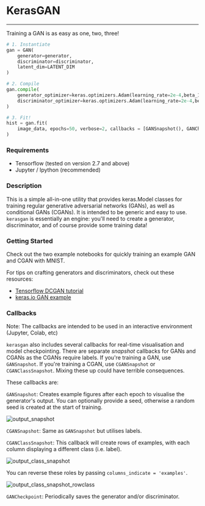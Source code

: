 # KerasGAN

***

Training a GAN is as easy as one, two, three!
```python
# 1. Instantiate
gan = GAN(
    generator=generator,
    discriminator=discriminator,
    latent_dim=LATENT_DIM
)

# 2. Compile
gan.compile(
    generator_optimizer=keras.optimizers.Adam(learning_rate=2e-4,beta_1=0.05),
    discriminator_optimizer=keras.optimizers.Adam(learning_rate=2e-4,beta_1=0.05)
)

# 3. Fit!
hist = gan.fit(
    image_data, epochs=50, verbose=2, callbacks = [GANSnapshot(), GANCheckpoint()]
)
```

### Requirements
- Tensorflow (tested on version 2.7 and above)
- Jupyter / Ipython (recommended)

### Description
This is a simple all-in-one utility that provides keras.Model classes for training
regular generative adversarial networks (GANs), as well as conditional GANs (CGANs).
It is intended to be generic and easy to use. `kerasgan` is essentially an engine:
you'll need to create a generator, discriminator, and of course provide some training data!

### Getting Started
Check out the two example notebooks for quickly training an example GAN and CGAN with MNIST.

For tips on crafting generators and discriminators, check out these resources:
- [Tensorflow DCGAN tutorial](https://www.tensorflow.org/tutorials/generative/dcgan)
- [keras.io GAN example](https://keras.io/examples/generative/dcgan_overriding_train_step/)

### Callbacks
Note: The callbacks are intended to be used in an interactive environment (Jupyter, Colab, etc)

`kerasgan` also includes several callbacks for real-time visualisation and model checkpointing.
There are separate *snapshot* callbacks for GANs and CGANs as the CGANs require labels. If you're
training a GAN, use `GANSnapshot`. If you're training a CGAN, use `CGANSnapshot` or `CGANClassSnapshot`.
Mixing these up could have terrible consequences.

These callbacks are:

`GANSnapshot`: Creates example figures after each epoch to visualise the generator's output.
You can optionally provide a seed, otherwise a random seed is created at the start of training.

![output_snapshot](https://user-images.githubusercontent.com/13238315/186830859-aad174a5-01c0-4f7a-af5a-5a2f05da04c5.png)


`CGANSnapshot`: Same as `GANSnapshot` but utilises labels.


`CGANClassSnapshot`: This callback will create rows of examples, with each column displaying a different class (i.e. label).

![output_class_snapshot](https://user-images.githubusercontent.com/13238315/186831013-947228d6-670b-41ce-bc58-5ff9a33f104b.png)

You can reverse these roles by passing `columns_indicate = 'examples'`.

![output_class_snapshot_rowclass](https://user-images.githubusercontent.com/13238315/186831047-c2ac9206-fe7c-4a04-89ac-2d180997e376.png)


`GANCheckpoint`: Periodically saves the generator and/or discriminator.
